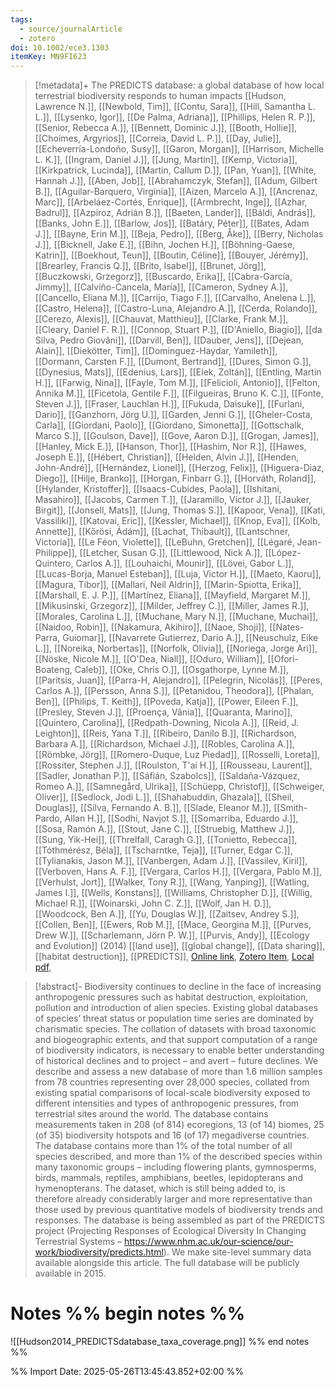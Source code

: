 ```yaml
---
tags:
  - source/journalArticle
  - zotero
doi: 10.1002/ece3.1303
itemKey: MN9FI623
---
```

>[!metadata]+
> The PREDICTS database: a global database of how local terrestrial biodiversity responds to human impacts
> [[Hudson, Lawrence N.]], [[Newbold, Tim]], [[Contu, Sara]], [[Hill, Samantha L. L.]], [[Lysenko, Igor]], [[De Palma, Adriana]], [[Phillips, Helen R. P.]], [[Senior, Rebecca A.]], [[Bennett, Dominic J.]], [[Booth, Hollie]], [[Choimes, Argyrios]], [[Correia, David L. P.]], [[Day, Julie]], [[Echeverría-Londoño, Susy]], [[Garon, Morgan]], [[Harrison, Michelle L. K.]], [[Ingram, Daniel J.]], [[Jung, Martin]], [[Kemp, Victoria]], [[Kirkpatrick, Lucinda]], [[Martin, Callum D.]], [[Pan, Yuan]], [[White, Hannah J.]], [[Aben, Job]], [[Abrahamczyk, Stefan]], [[Adum, Gilbert B.]], [[Aguilar-Barquero, Virginia]], [[Aizen, Marcelo A.]], [[Ancrenaz, Marc]], [[Arbeláez-Cortés, Enrique]], [[Armbrecht, Inge]], [[Azhar, Badrul]], [[Azpiroz, Adrián B.]], [[Baeten, Lander]], [[Báldi, András]], [[Banks, John E.]], [[Barlow, Jos]], [[Batáry, Péter]], [[Bates, Adam J.]], [[Bayne, Erin M.]], [[Beja, Pedro]], [[Berg, Åke]], [[Berry, Nicholas J.]], [[Bicknell, Jake E.]], [[Bihn, Jochen H.]], [[Böhning-Gaese, Katrin]], [[Boekhout, Teun]], [[Boutin, Céline]], [[Bouyer, Jérémy]], [[Brearley, Francis Q.]], [[Brito, Isabel]], [[Brunet, Jörg]], [[Buczkowski, Grzegorz]], [[Buscardo, Erika]], [[Cabra-García, Jimmy]], [[Calviño-Cancela, María]], [[Cameron, Sydney A.]], [[Cancello, Eliana M.]], [[Carrijo, Tiago F.]], [[Carvalho, Anelena L.]], [[Castro, Helena]], [[Castro-Luna, Alejandro A.]], [[Cerda, Rolando]], [[Cerezo, Alexis]], [[Chauvat, Matthieu]], [[Clarke, Frank M.]], [[Cleary, Daniel F. R.]], [[Connop, Stuart P.]], [[D'Aniello, Biagio]], [[da Silva, Pedro Giovâni]], [[Darvill, Ben]], [[Dauber, Jens]], [[Dejean, Alain]], [[Diekötter, Tim]], [[Dominguez-Haydar, Yamileth]], [[Dormann, Carsten F.]], [[Dumont, Bertrand]], [[Dures, Simon G.]], [[Dynesius, Mats]], [[Edenius, Lars]], [[Elek, Zoltán]], [[Entling, Martin H.]], [[Farwig, Nina]], [[Fayle, Tom M.]], [[Felicioli, Antonio]], [[Felton, Annika M.]], [[Ficetola, Gentile F.]], [[Filgueiras, Bruno K. C.]], [[Fonte, Steven J.]], [[Fraser, Lauchlan H.]], [[Fukuda, Daisuke]], [[Furlani, Dario]], [[Ganzhorn, Jörg U.]], [[Garden, Jenni G.]], [[Gheler-Costa, Carla]], [[Giordani, Paolo]], [[Giordano, Simonetta]], [[Gottschalk, Marco S.]], [[Goulson, Dave]], [[Gove, Aaron D.]], [[Grogan, James]], [[Hanley, Mick E.]], [[Hanson, Thor]], [[Hashim, Nor R.]], [[Hawes, Joseph E.]], [[Hébert, Christian]], [[Helden, Alvin J.]], [[Henden, John-André]], [[Hernández, Lionel]], [[Herzog, Felix]], [[Higuera-Diaz, Diego]], [[Hilje, Branko]], [[Horgan, Finbarr G.]], [[Horváth, Roland]], [[Hylander, Kristoffer]], [[Isaacs-Cubides, Paola]], [[Ishitani, Masahiro]], [[Jacobs, Carmen T.]], [[Jaramillo, Víctor J.]], [[Jauker, Birgit]], [[Jonsell, Mats]], [[Jung, Thomas S.]], [[Kapoor, Vena]], [[Kati, Vassiliki]], [[Katovai, Eric]], [[Kessler, Michael]], [[Knop, Eva]], [[Kolb, Annette]], [[Kőrösi, Ádám]], [[Lachat, Thibault]], [[Lantschner, Victoria]], [[Le Féon, Violette]], [[LeBuhn, Gretchen]], [[Légaré, Jean-Philippe]], [[Letcher, Susan G.]], [[Littlewood, Nick A.]], [[López-Quintero, Carlos A.]], [[Louhaichi, Mounir]], [[Lövei, Gabor L.]], [[Lucas-Borja, Manuel Esteban]], [[Luja, Victor H.]], [[Maeto, Kaoru]], [[Magura, Tibor]], [[Mallari, Neil Aldrin]], [[Marin-Spiotta, Erika]], [[Marshall, E. J. P.]], [[Martínez, Eliana]], [[Mayfield, Margaret M.]], [[Mikusinski, Grzegorz]], [[Milder, Jeffrey C.]], [[Miller, James R.]], [[Morales, Carolina L.]], [[Muchane, Mary N.]], [[Muchane, Muchai]], [[Naidoo, Robin]], [[Nakamura, Akihiro]], [[Naoe, Shoji]], [[Nates-Parra, Guiomar]], [[Navarrete Gutierrez, Dario A.]], [[Neuschulz, Eike L.]], [[Noreika, Norbertas]], [[Norfolk, Olivia]], [[Noriega, Jorge Ari]], [[Nöske, Nicole M.]], [[O'Dea, Niall]], [[Oduro, William]], [[Ofori-Boateng, Caleb]], [[Oke, Chris O.]], [[Osgathorpe, Lynne M.]], [[Paritsis, Juan]], [[Parra-H, Alejandro]], [[Pelegrin, Nicolás]], [[Peres, Carlos A.]], [[Persson, Anna S.]], [[Petanidou, Theodora]], [[Phalan, Ben]], [[Philips, T. Keith]], [[Poveda, Katja]], [[Power, Eileen F.]], [[Presley, Steven J.]], [[Proença, Vânia]], [[Quaranta, Marino]], [[Quintero, Carolina]], [[Redpath-Downing, Nicola A.]], [[Reid, J. Leighton]], [[Reis, Yana T.]], [[Ribeiro, Danilo B.]], [[Richardson, Barbara A.]], [[Richardson, Michael J.]], [[Robles, Carolina A.]], [[Römbke, Jörg]], [[Romero-Duque, Luz Piedad]], [[Rosselli, Loreta]], [[Rossiter, Stephen J.]], [[Roulston, T'ai H.]], [[Rousseau, Laurent]], [[Sadler, Jonathan P.]], [[Sáfián, Szabolcs]], [[Saldaña-Vázquez, Romeo A.]], [[Samnegård, Ulrika]], [[Schüepp, Christof]], [[Schweiger, Oliver]], [[Sedlock, Jodi L.]], [[Shahabuddin, Ghazala]], [[Sheil, Douglas]], [[Silva, Fernando A. B.]], [[Slade, Eleanor M.]], [[Smith-Pardo, Allan H.]], [[Sodhi, Navjot S.]], [[Somarriba, Eduardo J.]], [[Sosa, Ramón A.]], [[Stout, Jane C.]], [[Struebig, Matthew J.]], [[Sung, Yik-Hei]], [[Threlfall, Caragh G.]], [[Tonietto, Rebecca]], [[Tóthmérész, Béla]], [[Tscharntke, Teja]], [[Turner, Edgar C.]], [[Tylianakis, Jason M.]], [[Vanbergen, Adam J.]], [[Vassilev, Kiril]], [[Verboven, Hans A. F.]], [[Vergara, Carlos H.]], [[Vergara, Pablo M.]], [[Verhulst, Jort]], [[Walker, Tony R.]], [[Wang, Yanping]], [[Watling, James I.]], [[Wells, Konstans]], [[Williams, Christopher D.]], [[Willig, Michael R.]], [[Woinarski, John C. Z.]], [[Wolf, Jan H. D.]], [[Woodcock, Ben A.]], [[Yu, Douglas W.]], [[Zaitsev, Andrey S.]], [[Collen, Ben]], [[Ewers, Rob M.]], [[Mace, Georgina M.]], [[Purves, Drew W.]], [[Scharlemann, Jörn P. W.]], [[Purvis, Andy]], 
> [[Ecology and Evolution]] (2014)
> [[land use]], [[global change]], [[Data sharing]], [[habitat destruction]], [[PREDICTS]], 
> [Online link](https://onlinelibrary.wiley.com/doi/abs/10.1002/ece3.1303), [Zotero Item](zotero://select/library/items/MN9FI623), [Local pdf](file://C:/Users/aburg/Documents/references/zotero/storage/I9MJQW5R/Hudson2014_PREDICTSdatabase.pdf), 

>[!abstract]-
>Biodiversity continues to decline in the face of increasing anthropogenic pressures such as habitat destruction, exploitation, pollution and introduction of alien species. Existing global databases of species’ threat status or population time series are dominated by charismatic species. The collation of datasets with broad taxonomic and biogeographic extents, and that support computation of a range of biodiversity indicators, is necessary to enable better understanding of historical declines and to project – and avert – future declines. We describe and assess a new database of more than 1.6 million samples from 78 countries representing over 28,000 species, collated from existing spatial comparisons of local-scale biodiversity exposed to different intensities and types of anthropogenic pressures, from terrestrial sites around the world. The database contains measurements taken in 208 (of 814) ecoregions, 13 (of 14) biomes, 25 (of 35) biodiversity hotspots and 16 (of 17) megadiverse countries. The database contains more than 1% of the total number of all species described, and more than 1% of the described species within many taxonomic groups – including flowering plants, gymnosperms, birds, mammals, reptiles, amphibians, beetles, lepidopterans and hymenopterans. The dataset, which is still being added to, is therefore already considerably larger and more representative than those used by previous quantitative models of biodiversity trends and responses. The database is being assembled as part of the PREDICTS project (Projecting Responses of Ecological Diversity In Changing Terrestrial Systems – https://www.nhm.ac.uk/our-science/our-work/biodiversity/predicts.html). We make site-level summary data available alongside this article. The full database will be publicly available in 2015.

# Notes %% begin notes %%
![[Hudson2014_PREDICTSdatabase_taxa_coverage.png]]
%% end notes %%




%% Import Date: 2025-05-26T13:45:43.852+02:00 %%
